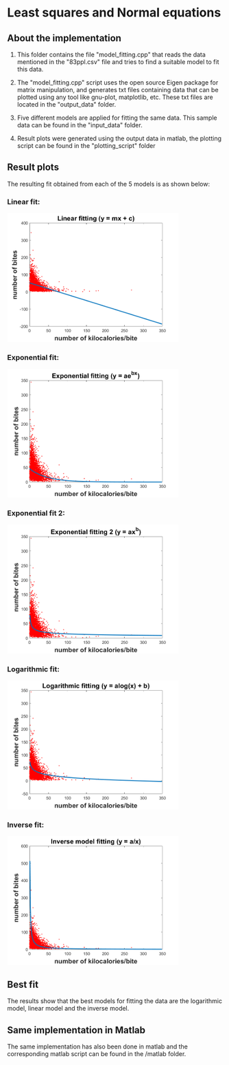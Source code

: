 # Least squares and Normal equations

## About the implementation
1. This folder contains the file "model_fitting.cpp" that reads the data mentioned in the "83ppl.csv" file and tries to find a suitable model to fit this data.

2. The "model_fitting.cpp" script uses the open source Eigen package for matrix manipulation, and generates txt files containing data that can be plotted using any tool like gnu-plot, matplotlib, etc. These txt files are located in the "output_data" folder.

3. Five different models are applied for fitting the same data. This sample data can be found in the "input_data" folder.

4. Result plots were generated using the output data in matlab, the plotting script can be found in the "plotting_script" folder

## Result plots
The resulting fit obtained from each of the 5 models is as shown below:

### Linear fit:
<img src="https://github.com/shorane/cpp_tracking_filtering_estimation/blob/master/Least_squares_and_normal_equations/Result_plots/linear_plot.png" width="400" height="300"/>

### Exponential fit:
<img src="https://github.com/shorane/cpp_tracking_filtering_estimation/blob/master/Least_squares_and_normal_equations/Result_plots/Exp_plot.png" width="400" height="300"/>

### Exponential fit 2:
<img src = "https://github.com/shorane/cpp_tracking_filtering_estimation/blob/master/Least_squares_and_normal_equations/Result_plots/x_Exp_plot.png" width="400" height="300"/>

### Logarithmic fit:
<img src="https://github.com/shorane/cpp_tracking_filtering_estimation/blob/master/Least_squares_and_normal_equations/Result_plots/log_plot.png"  width="400" height="300"/>

### Inverse fit: 
<img src="https://github.com/shorane/cpp_tracking_filtering_estimation/blob/master/Least_squares_and_normal_equations/Result_plots/inv_plot.png"  width="400" height="300"/>

## Best fit
The results show that the best models for fitting the data are the logarithmic model, linear model and the inverse model.

## Same implementation in Matlab
The same implementation has also been done in matlab and the corresponding matlab script can be found in the /matlab folder.

